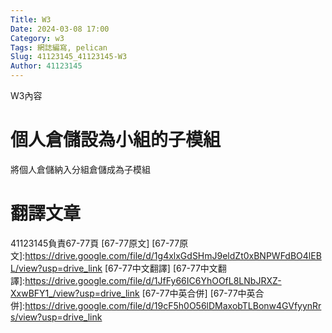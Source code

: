 ```yaml
---
Title: W3
Date: 2024-03-08 17:00
Category: w3
Tags: 網誌編寫, pelican
Slug: 41123145_41123145-W3
Author: 41123145
---
```


W3內容

<!-- PELICAN_END_SUMMARY -->

# 個人倉儲設為小組的子模組
將個人倉儲納入分組倉儲成為子模組
# 翻譯文章
41123145負責67-77頁
[67-77原文]
[67-77原文]:https://drive.google.com/file/d/1g4xlxGdSHmJ9eldZt0xBNPWFdBO4lEBL/view?usp=drive_link
[67-77中文翻譯]
[67-77中文翻譯]:https://drive.google.com/file/d/1JfFy66IC6YhOOfL8LNbJRXZ-XxwBFY1_/view?usp=drive_link
[67-77中英合併]
[67-77中英合併]:https://drive.google.com/file/d/19cF5h0O56lDMaxobTLBonw4GVfyynRrs/view?usp=drive_link